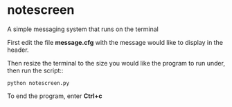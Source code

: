 notescreen
==========

A simple messaging system that runs on the terminal

First edit the file **message.cfg** with the message
would like to display in the header.

Then resize the terminal to the size you would like
the program to run under, then run the script::

``python notescreen.py``

To end the program, enter **Ctrl+c**
